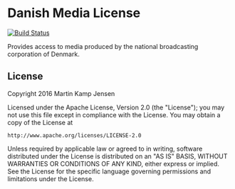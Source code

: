 # Danish Media License

[![Build Status](https://travis-ci.org/mkjensen/danish-media-license.svg?branch=master)](https://travis-ci.org/mkjensen/danish-media-license)

Provides access to media produced by the national broadcasting corporation of Denmark.

## License

Copyright 2016 Martin Kamp Jensen

Licensed under the Apache License, Version 2.0 (the "License");
you may not use this file except in compliance with the License.
You may obtain a copy of the License at

    http://www.apache.org/licenses/LICENSE-2.0

Unless required by applicable law or agreed to in writing, software
distributed under the License is distributed on an "AS IS" BASIS,
WITHOUT WARRANTIES OR CONDITIONS OF ANY KIND, either express or implied.
See the License for the specific language governing permissions and
limitations under the License.
